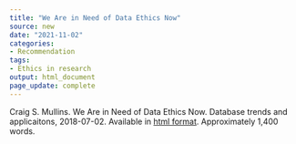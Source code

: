 ```yaml
---
title: "We Are in Need of Data Ethics Now"
source: new
date: "2021-11-02"
categories:
- Recommendation
tags:
- Ethics in research
output: html_document
page_update: complete
---
```


Craig S. Mullins. We Are in Need of Data Ethics Now. Database trends and applicaitons, 2018-07-02. Available in [html format][mul1]. Approximately 1,400 words.

[mul1]: https://www.dbta.com/Columns/DBA-Corner/We-Are-in-Need-of-Data-Ethics-Now-125891.aspx

[nih1]: https://grants.nih.gov/faqs#/data-sharing.htm
[vic1]: https://trialsjournal.biomedcentral.com/articles/10.1186/1745-6215-7-15
[bar1]: https://www.nytimes.com/2006/08/09/technology/09aol.html
[lan1]: https://magazine.amstat.org/blog/2013/12/01/bigdatastatresearch/
[bar2]: https://www.wired.com/story/null-license-plate-landed-one-hacker-ticket-hell/

